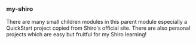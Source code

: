### my-shiro

There are many small children modules in this parent module especially a QuickStart project copied from Shiro's official site. There are also personal projects which are easy but fruitful for my Shiro learning!